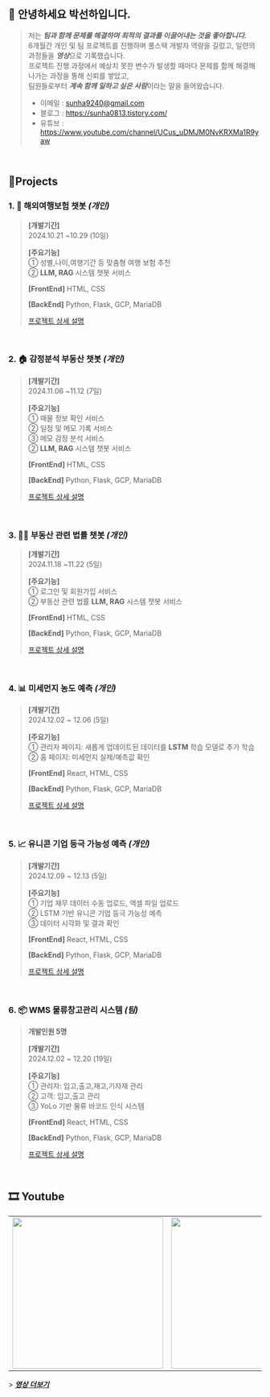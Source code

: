## 📜 안녕하세요 박선하입니다.

> 저는 ***팀과 함께 문제를 해결하며 최적의 결과를 이끌어내는 것을 좋아합니다.*** <br />
> 6개월간 개인 및 팀 프로젝트를 진행하며 풀스택 개발자 역량을 길렀고, 일련의 과정들을 ***영상***으로 기록했습니다. <br />
> 프로젝트 진행 과정에서 예상치 못한 변수가 발생할 때마다 문제를 함께 해결해 나가는 과정을 통해 신뢰를 쌓았고, <br />
> 팀원들로부터 ***계속 함께 일하고 싶은 사람***이라는 말을 들어왔습니다.
&nbsp; 
&nbsp; 
> - 이메일 : sunha9240@gmail.com
> - 블로그 : https://sunha0813.tistory.com/
> - 유튜브 : https://www.youtube.com/channel/UCus_uDMJM0NvKRXMa1R9yaw

&nbsp; 

## 📝Projects

### 1. 🛫 해외여행보험 챗봇 _(개인)_

> **[개발기간]** <br />
> 2024.10.21 ~10.29 (10일)
> 
> **[주요기능]** <br />
> ① 성별,나이,여행기간 등 맞춤형 여행 보험 추천 <br />
> ② **LLM, RAG** 시스템 챗봇 서비스 <br />
>
> **[FrontEnd]**  HTML, CSS <br />
>
> **[BackEnd]**  Python, Flask, GCP, MariaDB
>
> [프로젝트 상세 설명](https://github.com/sunha-park/Travel-Insurance-Chatbot)

<br />

### 2. 🏠 감정분석 부동산 챗봇 _(개인)_

> **[개발기간]** <br />
> 2024.11.06 ~11.12 (7일)
> 
> **[주요기능]** <br />
> ① 매물 정보 확인 서비스 <br />
> ② 일정 및 메모 기록 서비스 <br />
> ③ 메모 감정 분석 서비스 <br />
> ② **LLM, RAG** 시스템 챗봇 서비스 <br />
>
> **[FrontEnd]**  HTML, CSS <br />
>
> **[BackEnd]**  Python, Flask, GCP, MariaDB
>
> [프로젝트 상세 설명]()

<br />

### 3. 👨‍⚖️ 부동산 관련 법률 챗봇 _(개인)_

> **[개발기간]** <br />
> 2024.11.18 ~11.22 (5일)
> 
> **[주요기능]** <br />
> ① 로그인 및 회원가입 서비스 <br />
> ② 부동산 관련 법률 **LLM, RAG** 시스템 챗봇 서비스 <br />
>
> **[FrontEnd]**  HTML, CSS <br />
>
> **[BackEnd]**  Python, Flask, GCP, MariaDB
>
> [프로젝트 상세 설명](https://github.com/sunha-park/LawChatbot)

<br />

### 4. 📊 미세먼지 농도 예측 _(개인)_

> **[개발기간]** <br />
> 2024.12.02 ~ 12.06 (5일)
> 
> **[주요기능]** <br />
> ① 관리자 페이지: 새롭게 업데이트된 데이터를 **LSTM** 학습 모델로 추가 학습 <br />
> ② 홈 페이지: 미세먼지 실제/예측값 확인
>
> **[FrontEnd]** React, HTML, CSS
>
> **[BackEnd]**  Python, Flask, GCP, MariaDB
>
> [프로젝트 상세 설명](https://github.com/sunha-park/FineDustProject)

<br />

### 5. 📈 유니콘 기업 등극 가능성 예측 _(개인)_

> **[개발기간]** <br />
> 2024.12.09 ~ 12.13 (5일)
> 
> **[주요기능]** <br />
> ① 기업 재무 데이터 수동 업로드, 엑셀 파일 업로드 <br />
> ② LSTM 기반 유니콘 기업 등극 가능성 예측 <br />
> ③ 데이터 시각화 및 결과 확인 <br />
>
> **[FrontEnd]**  React, HTML, CSS <br />
>
> **[BackEnd]**  Python, Flask, GCP, MariaDB
>
> [프로젝트 상세 설명](https://github.com/sunha-park/UnicornPredictProject)

<br />


### 6. 📦 WMS 물류창고관리 시스템  _(팀)_

> **개발인원 5명**
>
> **[개발기간]** <br />
> 2024.12.02 ~ 12.20 (19일)
> 
> **[주요기능]** <br />
> ① 관리자: 입고,출고,재고,기자재 관리  <br />
> ② 고객: 입고,출고 관리  <br />
> ③ YoLo 기반 물류 바코드 인식 시스템
>
> **[FrontEnd]**  React, HTML, CSS <br />
>
> **[BackEnd]**  Python, Flask, GCP, MariaDB
>
> [프로젝트 상세 설명]()

<br />


## 🎞 Youtube
<table>
  <tbody>
    <tr>
      <td>
        <a href="https://www.youtube.com/watch?v=o9qifqO63rU" title="챗봇/LLM/RAG/감정분석/부동산/메모일정관리">
          <img align="center" src="https://user-images.githubusercontent.com/68724828/186108751-0ad77c13-2115-4621-af8d-f4a11e5b3652.png" width="300" alt-text="챗봇/LLM/RAG/감정분석/부동산/메모일정관리">
        </a>
      </td>
      <td>
        <a href="https://www.youtube.com/watch?v=4G4kfpR3Djg&t=2s" title="챗봇/LLM/RAG/해외여행보험">
          <img align="center" src="https://user-images.githubusercontent.com/68724828/186109362-b40c300c-0906-4062-9bc3-8229e692af8e.png" width="300" alt-text="챗봇/LLM/RAG/해외여행보험">
        </a>
      </td>
      <td>
        <a href="https://www.youtube.com/watch?v=IDgNXjgkNpg&t=3s" title="데이터분석/LSTM/미세먼지/웹개발">
        <img align="center" src="https://user-images.githubusercontent.com/68724828/186110013-b5c77cf3-0bbc-481a-897b-d3a30bc74be6.png" width="300" alt-text="데이터분석/LSTM/미세먼지/웹개발">
          </a>
      </td>
    </tr>
  </tbody>
</table>
> <b><em><a href="https://www.youtube.com/@i_wannabe_drunk">영상 더보기</a></em></b>


<br />
<br />


